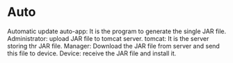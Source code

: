 # Auto
Automatic update 
auto-app: It is the program to generate the single JAR file.
Administrator: upload JAR file to tomcat server.
tomcat: It is the server storing thr JAR file.
Manager: Download the JAR file from server and send this file to device.
Device: receive the JAR file and install it.
